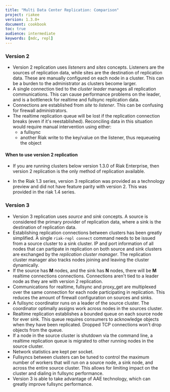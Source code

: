 ```yaml
---
title: "Multi Data Center Replication: Comparison"
project: riakee
version: 1.3.0+
document: cookbook
toc: true
audience: intermediate
keywords: [mdc, repl]
---
```


### Version 2

* Version 2 replication uses *listeners* and *sites* concepts. Listeners are the sources of replication data, while sites are the destination of replication data. These are manually configured on each node in a cluster. This can be a burden to the administrator as clusters become larger. 
* A single connection tied to the *cluster leader* manages all replication communications. This can cause performance problems on the leader, and is a bottleneck for realtime and fullsync replication data.
* Connections are established from *site* to *listener*. This can be confusing for firewall administrators.
* The realtime replication queue will be lost if the replication connection breaks (even if it's reestablished). Reconciling data in this situation would require manual intervention using either:
	* a fullsync
	* another Riak write to the key/value on the listener, thus requeueing the object


#### When to use version 2 replication

* If you are running clusters below version 1.3.0 of Riak Enterprise, then version 2 replication is the only method of replication available. 

* In the Riak 1.3 series, version 3 replication was provided as a technology preview and did not have feature parity with version 2. This was provided in the riak 1.4 series.

### Version 3
* Version 3 replication uses *source* and *sink* concepts. A source is considered the primary provider of replication data, where a sink is the destination of replication data.
* Establishing replication connections between clusters has been greatly simplified. A single `riak-repl connect` command needs to be issued from a source cluster to a sink cluster. IP and port information of all nodes that can partipate in replication on both source and sink clusters are exchanged by the *replication cluster manager*. The replication cluster manager also tracks nodes joining and leaving the cluster dynamically.
* If the source has **M** nodes, and the sink has **N** nodes, there will be **M** realtime connections connections. Connections aren't tied to a leader node as they are with version 2 replication. 
* Communications for realtime, fullsync and proxy_get are multiplexed over the same connection for each node participating in replication. This reduces the amount of firewall configuration on sources and sinks.
* A fullsync coordinator runs on a leader of the source cluster. The coordinator optimally assigns work across nodes in the sources cluster. 
* Realtime replication establishes a bounded queue on each source node for ever sink. This queue requires consumers to acknowledge objects when they have been replicated. Dropped TCP connections won't drop objects from the queue. 
* If a node in the source cluster is shutdown via the command line, a realtime replication queue is migrated to other running nodes in the source cluster.
* Network statistics are kept per socket.
* Fullsyncs between clusters can be tuned to control the maximum number of workers that will run on a source node, a sink node, and across the entire source cluster. This allows for  limiting impact on the cluster and dialing in fullsync performance.
* Version 3 is able to take advantage of AAE technology, which can greatly improve fullsync performance.
